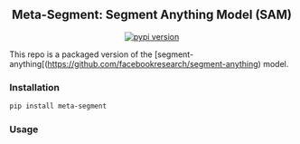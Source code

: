 <div align="center">
<h2>
     Meta-Segment: Segment Anything Model (SAM)
</h2>
<div>
    <a href="https://badge.fury.io/py/Meta-Segment"><img src="https://badge.fury.io/py/Meta-Segment.svg" alt="pypi version"></a>
</div>
</div>

This repo is a packaged version of the [segment-anything[(https://github.com/facebookresearch/segment-anything) model.


### Installation
```bash
pip install meta-segment

```

### Usage
```python

```

